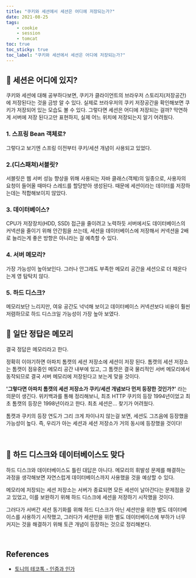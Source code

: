 ```yaml
---
title: "쿠키와 세션에서 세션은 어디에 저장되는가?"
date: 2021-08-25
tags:
    - cookie
    - session
    - tomcat
toc: true
toc_sticky: true 
toc_label: "쿠키와 세션에서 세션은 어디에 저장되는가?"
---
```


## 🍪 세션은 어디에 있지?
쿠키와 세션에 대해 공부하다보면, 쿠키가 클라이언트의 브라우저 스토리지(저장공간)에 저장된다는 것을 금방 알 수 있다. 
실제로 브라우저의 쿠키 저장공간을 확인해보면 쿠키가 저장되어 있는 모습도 볼 수 있다.
그렇다면 세션은 어디에 저장되는 걸까? 막연하게 서버에 저장 된다고만 표현하지, 실제 어느 위치에 저장되는지 알기 어려웠다.

### 1. 스프링 Bean 객체로?
그렇다고 보기엔 스프링 이전부터 쿠키/세션 개념이 사용되고 있었다.

### 2.(디스패쳐)서블릿?
서블릿은 웹 서버 성능 향상을 위해 사용되는 자바 클래스(객체)의 일종으로, 사용자의 요청이 들어올 때마다 스레드를 할당받아 생성된다. 때문에 세션이라는 데이터를 저장하는데는 적합해보이지 않았다.

### 3. 데이터베이스?
CPU가 저장장치(HDD, SSD) 접근을 줄이려고 노력하듯 서버에서도 데이터베이스의 커넥션을 줄이기 위해 안간힘을 쓰는데, 
세션을 데이터베이스에 저장해서 커넥션을 2배로 늘리는게 좋은 방향은 아니라는 걸 예측할 수 있다.

### 4. 서버 메모리?
가장 가능성이 높아보인다. 그러나 안그래도 부족한 메모리 공간을 세션으로 더 채운다는게 영 탐탁치 않다.

### 5. 하드 디스크?
메모리보단 느리지만, 여유 공간도 넉넉해 보이고 데이터베이스 커넥션보다 비용이 훨씬 저렴하므로 하드 디스크일 가능성이 가장 높아 보였다.

## 🍪 일단 정답은 메모리
결국 정답은 메모리라고 한다. 

정확히 이야기하면 아파치 톰캣의 세션 저장소에 세션이 저장 된다. 
톰캣의 세션 저장소는 톰캣이 점유중인 메모리 공간 내부에 있고, 그 톰캣은 결국 물리적인 서버 메모리에서 동작되므로 
결국 서버 메모리에 저장된다고 보는게 맞을 것이다.

**'그렇다면 아파치 톰캣의 세션 저장소가 쿠키/세션 개념보다 먼저 등장한 것인가?'** 라는 의문이 생긴다. 
위키백과를 통해 정리해보니, 최초 HTTP 쿠키의 등장 1994년이었고 최초 톰캣의 등장은 1998년이라고 한다. 
최초 세션은... 찾기가 어려웠다.

톰캣과 쿠키의 등장 연도가 그리 크게 차이나지 않는걸 보면, 세션도 그즈음에 등장했을 가능성이 높다.
즉, 우리가 아는 세션과 세션 저장소가 거의 동시에 등장했을 것이다!

<br>

## 🍪 하드 디스크와 데이터베이스도 맞다
하드 디스크와 데이터베이스도 틀린 대답은 아니다. 
메모리의 휘발성 문제를 해결하는 과정을 생각해보면 자연스럽게 데이터베이스까지 사용했을 것을 예상할 수 있다.

메모리에 저장되는 세션 저장소는 서버가 종료되면 모든 세션이 날아간다는 문제점을 갖고 있었고, 
이를 보완하기 위해 하드 디스크에 세션을 저장하기 시작했을 것이다.

그러다가 서버간 세션 동기화를 위해 하드 디스크가 아닌 세션만을 위한 별도 데이터베이스를 사용하기 시작했고, 
그러다가 세션만을 위한 별도 데이터베이스에 부하가 너무 커지는 것을 해결하기 위해 
토큰 개념이 등장하는 것으로 정리해본다.

<br>

## References
- [토니의 테코톡 - 인증과 인가](https://www.youtube.com/watch?v=y0xMXlOAfss&t=716s)
